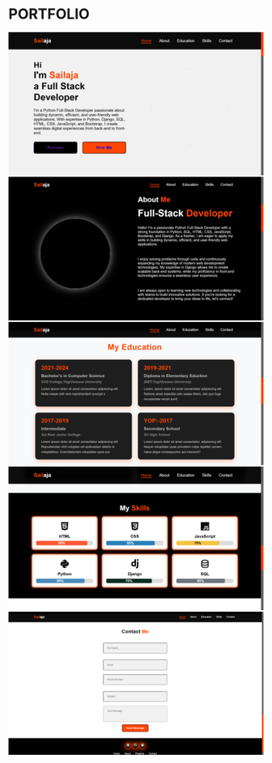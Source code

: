 # PORTFOLIO
![Image_Alt](https://github.com/thadesailaja/PORTFOLIO/blob/21041475b7ee940c0b11e3df16efe07eed926c2c/Screenshot%20(212).png)
![Image_Alt](https://github.com/thadesailaja/PORTFOLIO/blob/21041475b7ee940c0b11e3df16efe07eed926c2c/Screenshot%20(213).png)
![Image_Alt](https://github.com/thadesailaja/PORTFOLIO/blob/21041475b7ee940c0b11e3df16efe07eed926c2c/Screenshot%20(214).png)
![Image_Alt](https://github.com/thadesailaja/PORTFOLIO/blob/21041475b7ee940c0b11e3df16efe07eed926c2c/Screenshot%20(215).png)
![Image_Alt](https://github.com/thadesailaja/PORTFOLIO/blob/21041475b7ee940c0b11e3df16efe07eed926c2c/Screenshot%20(216).png)
